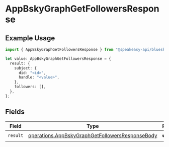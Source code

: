 # AppBskyGraphGetFollowersResponse

## Example Usage

```typescript
import { AppBskyGraphGetFollowersResponse } from "@speakeasy-api/bluesky/models/operations";

let value: AppBskyGraphGetFollowersResponse = {
  result: {
    subject: {
      did: "<id>",
      handle: "<value>",
    },
    followers: [],
  },
};
```

## Fields

| Field                                                                                                              | Type                                                                                                               | Required                                                                                                           | Description                                                                                                        |
| ------------------------------------------------------------------------------------------------------------------ | ------------------------------------------------------------------------------------------------------------------ | ------------------------------------------------------------------------------------------------------------------ | ------------------------------------------------------------------------------------------------------------------ |
| `result`                                                                                                           | [operations.AppBskyGraphGetFollowersResponseBody](../../models/operations/appbskygraphgetfollowersresponsebody.md) | :heavy_check_mark:                                                                                                 | N/A                                                                                                                |